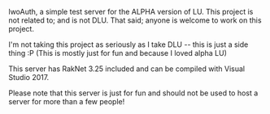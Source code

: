 lwoAuth, a simple test server for the ALPHA version of LU.
This project is not related to; and is not DLU.
That said; anyone is welcome to work on this project.


I'm not taking this project as seriously as I take DLU -- this is just a side thing :P
(This is mostly just for fun and because I loved alpha LU)

This server has RakNet 3.25 included and can be compiled with Visual Studio 2017.

Please note that this server is just for fun and should not be used to host a server for more than a few people!